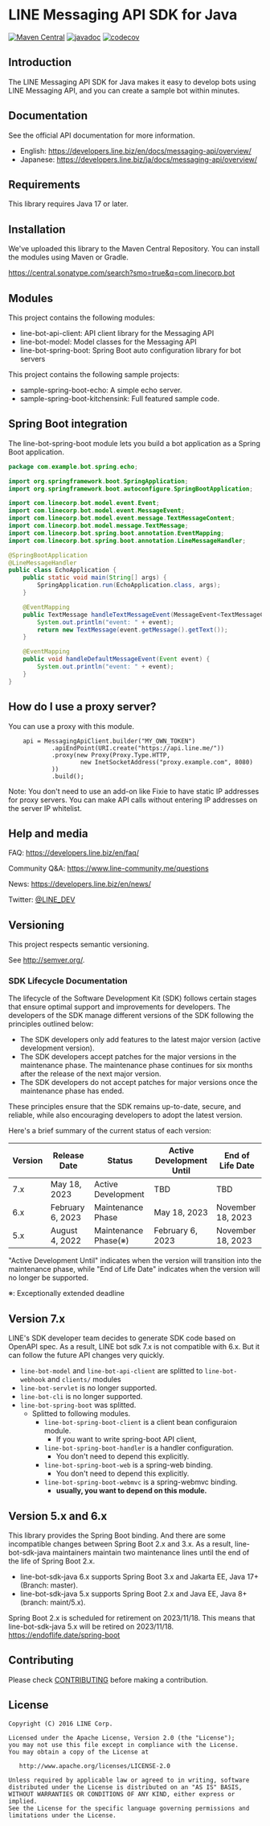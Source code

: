 # LINE Messaging API SDK for Java

[![Maven Central](https://maven-badges.herokuapp.com/maven-central/com.linecorp.bot/line-bot-parser/badge.svg)](https://maven-badges.herokuapp.com/maven-central/com.linecorp.bot/line-bot-parser)
[![javadoc](https://javadoc.io/badge2/com.linecorp.bot/line-bot-parser/javadoc.svg)](https://javadoc.io/doc/com.linecorp.bot/line-bot-parser)
[![codecov](https://codecov.io/gh/line/line-bot-sdk-java/branch/master/graph/badge.svg)](https://codecov.io/gh/line/line-bot-sdk-java)

## Introduction

The LINE Messaging API SDK for Java makes it easy to develop bots using LINE Messaging API, and you can create a sample
bot within minutes.

## Documentation

See the official API documentation for more information.

- English: https://developers.line.biz/en/docs/messaging-api/overview/
- Japanese: https://developers.line.biz/ja/docs/messaging-api/overview/

## Requirements

This library requires Java 17 or later.

## Installation

We've uploaded this library to the Maven Central Repository. You can install the modules using Maven or Gradle.

https://central.sonatype.com/search?smo=true&q=com.linecorp.bot

## Modules

This project contains the following modules:

* line-bot-api-client: API client library for the Messaging API
* line-bot-model: Model classes for the Messaging API
* line-bot-spring-boot: Spring Boot auto configuration library for bot servers

This project contains the following sample projects:

* sample-spring-boot-echo: A simple echo server.
* sample-spring-boot-kitchensink: Full featured sample code.

## Spring Boot integration

The line-bot-spring-boot module lets you build a bot application as a Spring Boot application.

```java
package com.example.bot.spring.echo;

import org.springframework.boot.SpringApplication;
import org.springframework.boot.autoconfigure.SpringBootApplication;

import com.linecorp.bot.model.event.Event;
import com.linecorp.bot.model.event.MessageEvent;
import com.linecorp.bot.model.event.message.TextMessageContent;
import com.linecorp.bot.model.message.TextMessage;
import com.linecorp.bot.spring.boot.annotation.EventMapping;
import com.linecorp.bot.spring.boot.annotation.LineMessageHandler;

@SpringBootApplication
@LineMessageHandler
public class EchoApplication {
    public static void main(String[] args) {
        SpringApplication.run(EchoApplication.class, args);
    }

    @EventMapping
    public TextMessage handleTextMessageEvent(MessageEvent<TextMessageContent> event) {
        System.out.println("event: " + event);
        return new TextMessage(event.getMessage().getText());
    }

    @EventMapping
    public void handleDefaultMessageEvent(Event event) {
        System.out.println("event: " + event);
    }
}
```

## How do I use a proxy server?

You can use a proxy with this module.

        api = MessagingApiClient.builder("MY_OWN_TOKEN")
                .apiEndPoint(URI.create("https://api.line.me/"))
                .proxy(new Proxy(Proxy.Type.HTTP,
                        new InetSocketAddress("proxy.example.com", 8080)
                ))
                .build();

Note: You don't need to use an add-on like Fixie to have static IP addresses for proxy servers. You can make API calls
without entering IP addresses on the server IP whitelist.

## Help and media

FAQ: https://developers.line.biz/en/faq/

Community Q&A: https://www.line-community.me/questions

News: https://developers.line.biz/en/news/

Twitter: [@LINE_DEV](https://twitter.com/LINE_DEV)

## Versioning

This project respects semantic versioning.

See http://semver.org/.

### SDK Lifecycle Documentation

The lifecycle of the Software Development Kit (SDK) follows certain stages that ensure optimal support and improvements for developers. The developers of the SDK manage different versions of the SDK following the principles outlined below:

- The SDK developers only add features to the latest major version (active development version).
- The SDK developers accept patches for the major versions in the maintenance phase. The maintenance phase continues for six months after the release of the next major version.
- The SDK developers do not accept patches for major versions once the maintenance phase has ended.

These principles ensure that the SDK remains up-to-date, secure, and reliable, while also encouraging developers to adopt the latest version. 

Here's a brief summary of the current status of each version:

| Version | Release Date | Status | Active Development Until | End of Life Date |
| --- | --- | --- | --- | --- |
| 7.x | May 18, 2023 | Active Development | TBD | TBD |
| 6.x | February 6, 2023 | Maintenance Phase | May 18, 2023 | November 18, 2023 |
| 5.x | August 4, 2022 | Maintenance Phase(※) | February 6, 2023 | November 18, 2023 |

"Active Development Until" indicates when the version will transition into the maintenance phase, while "End of Life Date" indicates when the version will no longer be supported.

※: Exceptionally extended deadline

## Version 7.x

LINE's SDK developer team decides to generate SDK code based on OpenAPI spec.
As a result, LINE bot sdk 7.x is not compatible with 6.x. But it can follow the future API changes very quickly.

- `line-bot-model` and `line-bot-api-client` are splitted to `line-bot-webhook` and `clients/` modules
- `line-bot-servlet` is no longer supported.
- `line-bot-cli` is no longer supported.
- `line-bot-spring-boot` was splitted.
    - Splitted to following modules.
        - `line-bot-spring-boot-client` is a client bean configuraion module.
            - If you want to write spring-boot API client,
        - `line-bot-spring-boot-handler` is a handler configuration.
            - You don't need to depend this explicitly.
        - `line-bot-spring-boot-web` is a spring-web binding.
            - You don't need to depend this explicitly.
        - `line-bot-spring-boot-webmvc` is a spring-webmvc binding.
            - **usually, you want to depend on this module.**

## Version 5.x and 6.x

This library provides the Spring Boot binding.
And there are some incompatible changes between Spring Boot 2.x and 3.x.
As a result, line-bot-sdk-java maintainers maintain two maintenance lines until the end of the life of Spring Boot 2.x.

- line-bot-sdk-java 6.x supports Spring Boot 3.x and Jakarta EE, Java 17+(Branch: master).
- line-bot-sdk-java 5.x supports Spring Boot 2.x and Java EE, Java 8+(branch: maint/5.x).

Spring Boot 2.x is scheduled for retirement on 2023/11/18. This means that line-bot-sdk-java 5.x will be retired on
2023/11/18.
https://endoflife.date/spring-boot

## Contributing

Please check [CONTRIBUTING](CONTRIBUTING.md) before making a contribution.

## License

    Copyright (C) 2016 LINE Corp.

    Licensed under the Apache License, Version 2.0 (the "License");
    you may not use this file except in compliance with the License.
    You may obtain a copy of the License at

       http://www.apache.org/licenses/LICENSE-2.0

    Unless required by applicable law or agreed to in writing, software
    distributed under the License is distributed on an "AS IS" BASIS,
    WITHOUT WARRANTIES OR CONDITIONS OF ANY KIND, either express or implied.
    See the License for the specific language governing permissions and
    limitations under the License.
